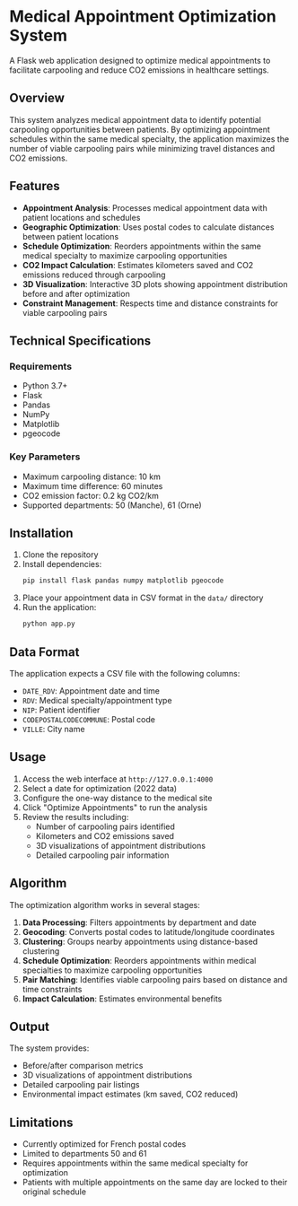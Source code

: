 # Medical Appointment Optimization System

A Flask web application designed to optimize medical appointments to facilitate carpooling and reduce CO2 emissions in healthcare settings.

## Overview

This system analyzes medical appointment data to identify potential carpooling opportunities between patients. By optimizing appointment schedules within the same medical specialty, the application maximizes the number of viable carpooling pairs while minimizing travel distances and CO2 emissions.

## Features

- **Appointment Analysis**: Processes medical appointment data with patient locations and schedules
- **Geographic Optimization**: Uses postal codes to calculate distances between patient locations
- **Schedule Optimization**: Reorders appointments within the same medical specialty to maximize carpooling opportunities
- **CO2 Impact Calculation**: Estimates kilometers saved and CO2 emissions reduced through carpooling
- **3D Visualization**: Interactive 3D plots showing appointment distribution before and after optimization
- **Constraint Management**: Respects time and distance constraints for viable carpooling pairs

## Technical Specifications

### Requirements
- Python 3.7+
- Flask
- Pandas
- NumPy
- Matplotlib
- pgeocode

### Key Parameters
- Maximum carpooling distance: 10 km
- Maximum time difference: 60 minutes
- CO2 emission factor: 0.2 kg CO2/km
- Supported departments: 50 (Manche), 61 (Orne)

## Installation

1. Clone the repository
2. Install dependencies:
   ```bash
   pip install flask pandas numpy matplotlib pgeocode
   ```
3. Place your appointment data in CSV format in the `data/` directory
4. Run the application:
   ```bash
   python app.py
   ```

## Data Format

The application expects a CSV file with the following columns:
- `DATE_RDV`: Appointment date and time
- `RDV`: Medical specialty/appointment type
- `NIP`: Patient identifier
- `CODEPOSTALCODECOMMUNE`: Postal code
- `VILLE`: City name

## Usage

1. Access the web interface at `http://127.0.0.1:4000`
2. Select a date for optimization (2022 data)
3. Configure the one-way distance to the medical site
4. Click "Optimize Appointments" to run the analysis
5. Review the results including:
   - Number of carpooling pairs identified
   - Kilometers and CO2 emissions saved
   - 3D visualizations of appointment distributions
   - Detailed carpooling pair information

## Algorithm

The optimization algorithm works in several stages:

1. **Data Processing**: Filters appointments by department and date
2. **Geocoding**: Converts postal codes to latitude/longitude coordinates
3. **Clustering**: Groups nearby appointments using distance-based clustering
4. **Schedule Optimization**: Reorders appointments within medical specialties to maximize carpooling opportunities
5. **Pair Matching**: Identifies viable carpooling pairs based on distance and time constraints
6. **Impact Calculation**: Estimates environmental benefits

## Output

The system provides:
- Before/after comparison metrics
- 3D visualizations of appointment distributions
- Detailed carpooling pair listings
- Environmental impact estimates (km saved, CO2 reduced)

## Limitations

- Currently optimized for French postal codes
- Limited to departments 50 and 61
- Requires appointments within the same medical specialty for optimization
- Patients with multiple appointments on the same day are locked to their original schedule
